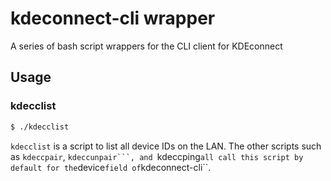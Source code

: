 # kdeconnect-cli wrapper
A series of bash script wrappers for the CLI client for KDEconnect

## Usage

### kdecclist

```bash
$ ./kdecclist
```

``kdecclist`` is a script to list all device IDs on the LAN.
The other scripts such as ``kdeccpair``, ``kdeccunpair```, and ``kdeccping``
all call this script by default for the ``device`` field of ``kdeconnect-cli``.
